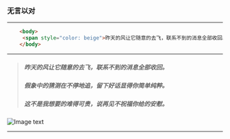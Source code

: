 ### 无言以对

---

```html
    <body>
     <span style="color: beige">昨天的风让它随意的去飞，联系不到的消息全部收回。</span>
    </body>
```

---
> ##### 昨天的风让它随意的去飞，联系不到的消息全部收回。
> ##### 假象中的猜测在不停地追，留下好话显得你简单纯粹。
> ##### 这不是我想要的难得可贵，说再见不祝福你给的安慰。
![Image text](https://wx4.sinaimg.cn/mw690/005Fhb93gy1gcy96mkwkxj30n00h9dgp.jpg)

---


 

 
